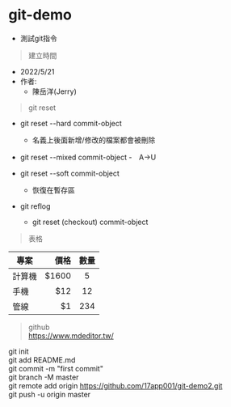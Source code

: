 # git-demo
- 測試git指令

> 建立時間
- 2022/5/21
- 作者:
    - 陳岳洋(Jerry)



> git reset

- git reset --hard commit-object
	- 名義上後面新增/修改的檔案都會被刪除
- git reset --mixed commit-object
	-　A->U
- git reset --soft commit-object
	- 恢復在暫存區

- git reflog
	- git reset (checkout) commit-object

>表格  

| 專案        | 價格   |  數量  |
| --------   | -----:  | :----:  |
| 計算機      | $1600   |   5     |
| 手機        |   $12   |   12   |
| 管線        |    $1    |  234  |

>github  
https://www.mdeditor.tw/  

git init  
git add README.md  
git commit -m "first commit"  
git branch -M master  
git remote add origin https://github.com/17app001/git-demo2.git  
git push -u origin master  